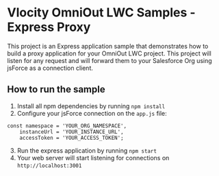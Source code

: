 # Vlocity OmniOut LWC Samples - Express Proxy

This project is an Express application sample that demonstrates how to build a proxy application for your OmniOut LWC project. This project will listen for any request and will forward them to your Salesforce Org using jsForce as a connection client.

## How to run the sample

1. Install all npm dependencies by running `npm install`
2. Configure your jsForce connection on the `app.js` file:

```
const namespace = 'YOUR_ORG_NAMESPACE',
    instanceUrl = 'YOUR_INSTANCE_URL',
    accessToken = 'YOUR_ACCESS_TOKEN';
```
3. Run the express application by running `npm start`
4. Your web server will start listening for connections on `http://localhost:3001`